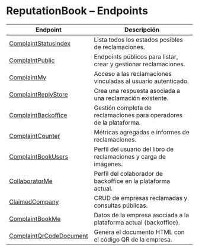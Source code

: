 # ReputationBook – Endpoints

| Endpoint | Descripción |
| -------- | ----------- |
| [ComplaintStatusIndex](ComplaintStatusIndex.md) | Lista todos los estados posibles de reclamaciones. |
| [ComplaintPublic](ComplaintPublic.md) | Endpoints públicos para listar, crear y gestionar reclamaciones. |
| [ComplaintMy](ComplaintMy.md) | Acceso a las reclamaciones vinculadas al usuario autenticado. |
| [ComplaintReplyStore](ComplaintReplyStore.md) | Crea una respuesta asociada a una reclamación existente. |
| [ComplaintBackoffice](ComplaintBackoffice.md) | Gestión completa de reclamaciones para operadores de la plataforma. |
| [ComplaintCounter](ComplaintCounter.md) | Métricas agregadas e informes de reclamaciones. |
| [ComplaintBookUsers](ComplaintBookUsers.md) | Perfil del usuario del libro de reclamaciones y carga de imágenes. |
| [CollaboratorMe](CollaboratorMe.md) | Perfil del colaborador de backoffice en la plataforma actual. |
| [ClaimedCompany](ClaimedCompany.md) | CRUD de empresas reclamadas y consultas públicas. |
| [ComplaintBookMe](ComplaintBookMe.md) | Datos de la empresa asociada a la plataforma actual (backoffice). |
| [ComplaintQrCodeDocument](ComplaintQrCodeDocument.md) | Genera el documento HTML con el código QR de la empresa. |
